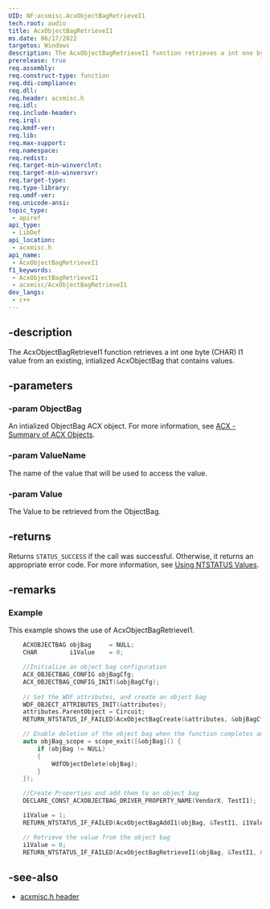 ```yaml
---
UID: NF:acxmisc.AcxObjectBagRetrieveI1
tech.root: audio
title: AcxObjectBagRetrieveI1
ms.date: 06/17/2022
targetos: Windows
description: The AcxObjectBagRetrieveI1 function retrieves a int one byte (CHAR) I1 value from an existing, intialized AcxObjectBag that contains values. 
prerelease: true
req.assembly: 
req.construct-type: function
req.ddi-compliance: 
req.dll: 
req.header: acxmisc.h
req.idl: 
req.include-header: 
req.irql: 
req.kmdf-ver: 
req.lib: 
req.max-support: 
req.namespace: 
req.redist: 
req.target-min-winverclnt: 
req.target-min-winversvr: 
req.target-type: 
req.type-library: 
req.umdf-ver: 
req.unicode-ansi: 
topic_type:
 - apiref
api_type:
 - LibDef
api_location:
 - acxmisc.h
api_name:
 - AcxObjectBagRetrieveI1
f1_keywords:
 - AcxObjectBagRetrieveI1
 - acxmisc/AcxObjectBagRetrieveI1
dev_langs:
 - c++
---
```


## -description

The AcxObjectBagRetrieveI1 function retrieves a int one byte (CHAR) I1 value from an existing, intialized AcxObjectBag that contains values. 

## -parameters

### -param ObjectBag

An intialized ObjectBag ACX object. For more information, see [ACX - Summary of ACX Objects](/windows-hardware/drivers/audio/acx-summary-of-objects).

### -param ValueName

The name of the value that will be used to access the value.

### -param Value

The Value to be retrieved from the ObjectBag.

## -returns

Returns `STATUS_SUCCESS` if the call was successful. Otherwise, it returns an appropriate error code. For more information, see [Using NTSTATUS Values](/windows-hardware/drivers/kernel/using-ntstatus-values).

## -remarks

### Example

This example shows the use of AcxObjectBagRetrieveI1.

```cpp
    ACXOBJECTBAG objBag     = NULL;
    CHAR         i1Value    = 0;

    //Initialize an object bag configuration
    ACX_OBJECTBAG_CONFIG objBagCfg;
    ACX_OBJECTBAG_CONFIG_INIT(&objBagCfg);
    
    // Set the WDF attributes, and create an object bag 
    WDF_OBJECT_ATTRIBUTES_INIT(&attributes);
    attributes.ParentObject = Circuit;
    RETURN_NTSTATUS_IF_FAILED(AcxObjectBagCreate(&attributes, &objBagCfg, &objBag));

    // Enable deletion of the object bag when the function completes and goes out of scope
    auto objBag_scope = scope_exit([&objBag]() {
        if (objBag != NULL)
        {
            WdfObjectDelete(objBag);
        }
    });

    //Create Properties and add them to an object bag
    DECLARE_CONST_ACXOBJECTBAG_DRIVER_PROPERTY_NAME(VendorX, TestI1);

    i1Value = 1;
    RETURN_NTSTATUS_IF_FAILED(AcxObjectBagAddI1(objBag, &TestI1, i1Value)

    // Retrieve the value from the object bag
    i1Value = 0;
    RETURN_NTSTATUS_IF_FAILED(AcxObjectBagRetrieveI1(objBag, &TestI1, &i1Value));
```

## -see-also

- [acxmisc.h header](index.md)
